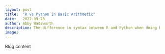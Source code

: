```yaml
---
layout: post
title:  "R vs Python in Basic Arithmetic"
date:   2022-09-28
author: Abby Wadsworth
description: The difference in syntax between R and Python when doing basic arithmetic.
image: 
---
```


Blog content
